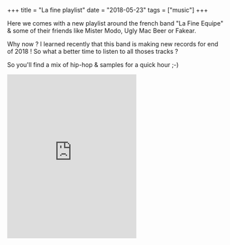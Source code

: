 +++
title = "La fine playlist"
date = "2018-05-23"
tags = ["music"]
+++

Here we comes with a new playlist around the french band "La Fine Equipe" & some of their friends like Mister Modo, Ugly Mac Beer or Fakear.

Why now ? I learned recently that this band is making new records for end of 2018 ! So what a better time to listen to all thoses tracks ?

So you'll find a mix of hip-hop & samples for a quick hour ;-)

<iframe src="https://open.spotify.com/embed/user/11130977231/playlist/4ZGY5jKSWRIbZPR8yZ05RV" width="300" height="380" frameborder="0" allowtransparency="true" allow="encrypted-media"></iframe>
